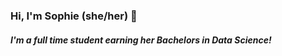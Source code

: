 ### Hi, I'm Sophie (she/her) 👋      


##### I'm a full time student earning her Bachelors in Data Science!
